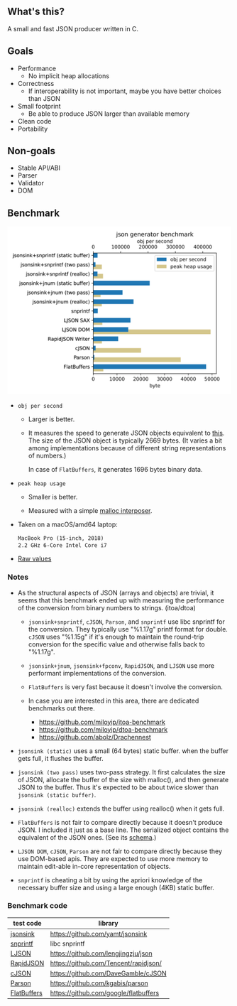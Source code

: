 ## What's this?

A small and fast JSON producer written in C.

## Goals

* Performance
  * No implicit heap allocations
* Correctness
  * If interoperability is not important, maybe you have better choices than JSON
* Small footprint
  * Be able to produce JSON larger than available memory
* Clean code
* Portability

## Non-goals

* Stable API/ABI
* Parser
* Validator
* DOM 

## Benchmark

![Graph](./bench/result.svg)

* `obj per second`

  * Larger is better.

  * It measures the speed to generate JSON objects equivalent to
    [this](bench/example.json).
    The size of the JSON object is typically 2669 bytes. (It varies a bit
    among implementations because of different string representations of
    numbers.)

    In case of `FlatBuffers`, it generates 1696 bytes binary data.

* `peak heap usage`

  * Smaller is better.

  * Measured with a simple [malloc interposer](bench/malloc_interposer.c).

* Taken on a macOS/amd64 laptop:

  ```
  MacBook Pro (15-inch, 2018)
  2.2 GHz 6-Core Intel Core i7
  ```

* [Raw values](./bench/result.csv)

### Notes

* As the structural aspects of JSON (arrays and objects) are trivial,
  it seems that this benchmark ended up with measuring the performance
  of the conversion from binary numbers to strings. (itoa/dtoa)

  * `jsonsink+snprintf`, `cJSON`, `Parson`, and `snprintf` use libc snprintf for
    the conversion. They typically use "%1.17g" printf format for double.
    `cJSON` uses "%1.15g" if it's enough to maintain the round-trip conversion for
    the specific value and otherwise falls back to "%1.17g".

  * `jsonsink+jnum`, `jsonsink+fpconv`, `RapidJSON`, and `LJSON` use more
    performant implementations of the conversion.

  * `FlatBuffers` is very fast because it doesn't involve the conversion.

  * In case you are interested in this area, there are dedicated
    benchmarks out there.

    * https://github.com/miloyip/itoa-benchmark
    * https://github.com/miloyip/dtoa-benchmark
    * https://github.com/abolz/Drachennest

* `jsonsink (static)` uses a small (64 bytes) static buffer.
  when the buffer gets full, it flushes the buffer.

* `jsonsink (two pass)` uses two-pass strategy. It first calculates the
  size of JSON, allocate the buffer of the size with malloc(), and then
  generate JSON to the buffer. Thus it's expected to be about twice slower
  than `jsonsink (static buffer)`.

* `jsonsink (realloc)` extends the buffer using realloc() when it gets full.

* `FlatBuffers` is not fair to compare directly because it doesn't produce JSON.
  I included it just as a base line.
  The serialized object contains the equivalent of the JSON ones.
  (See its [schema](./bench/test.fbs).)

* `LJSON DOM`, `cJSON`, `Parson` are not fair to compare directly because they
  use DOM-based apis. They are expected to use more memory to maintain edit-able
  in-core representation of objects.

* `snprintf` is cheating a bit by using the apriori knowledge of
  the necessary buffer size and using a large enough (4KB) static buffer.

### Benchmark code

| test code                              | library
| -------------------------------------- | ------------------------------------------
| [jsonsink](./bench/jsonsink.c)         | https://github.com/yamt/jsonsink
| [snprintf](./bench/snprintf.c)         | libc snprintf
| [LJSON](./bench/ljson.c)               | https://github.com/lengjingzju/json
| [RapidJSON](./bench/rapidjson.cxx)     | https://github.com/Tencent/rapidjson/
| [cJSON](./bench/cjson.c)               | https://github.com/DaveGamble/cJSON
| [Parson](./bench/parson.c)             | https://github.com/kgabis/parson
| [FlatBuffers](./bench/flatbuffers.cxx) | https://github.com/google/flatbuffers
